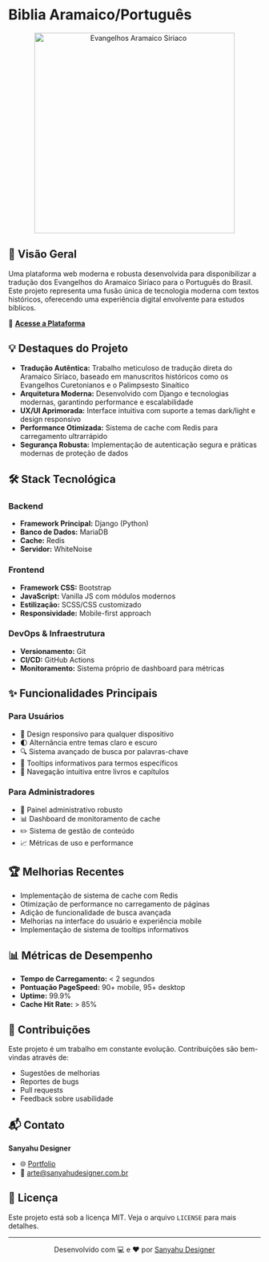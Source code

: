 # Biblia Aramaico/Português

<p align="center">
  <a href="https://evangelhos.netsarym.com.br">
    <img src="https://placehold.co/400x200/3498db/ffffff?text=Evangelhos+Aramaico+Siriaco" alt="Evangelhos Aramaico Siriaco" width="400"/>
  </a>
</p>

## 🌟 Visão Geral

Uma plataforma web moderna e robusta desenvolvida para disponibilizar a tradução dos Evangelhos do Aramaico Siríaco para o Português do Brasil. Este projeto representa uma fusão única de tecnologia moderna com textos históricos, oferecendo uma experiência digital envolvente para estudos bíblicos.

🔗 **[Acesse a Plataforma](https://evangelhos.netsarym.com.br)**

## 💡 Destaques do Projeto

- **Tradução Autêntica:** Trabalho meticuloso de tradução direta do Aramaico Siríaco, baseado em manuscritos históricos como os Evangelhos Curetonianos e o Palimpsesto Sinaítico
- **Arquitetura Moderna:** Desenvolvido com Django e tecnologias modernas, garantindo performance e escalabilidade
- **UX/UI Aprimorada:** Interface intuitiva com suporte a temas dark/light e design responsivo
- **Performance Otimizada:** Sistema de cache com Redis para carregamento ultrarrápido
- **Segurança Robusta:** Implementação de autenticação segura e práticas modernas de proteção de dados

## 🛠️ Stack Tecnológica

### Backend
- **Framework Principal:** Django (Python)
- **Banco de Dados:** MariaDB
- **Cache:** Redis
- **Servidor:** WhiteNoise

### Frontend
- **Framework CSS:** Bootstrap
- **JavaScript:** Vanilla JS com módulos modernos
- **Estilização:** SCSS/CSS customizado
- **Responsividade:** Mobile-first approach

### DevOps & Infraestrutura
- **Versionamento:** Git
- **CI/CD:** GitHub Actions
- **Monitoramento:** Sistema próprio de dashboard para métricas

## ✨ Funcionalidades Principais

### Para Usuários
- 📱 Design responsivo para qualquer dispositivo
- 🌓 Alternância entre temas claro e escuro
- 🔍 Sistema avançado de busca por palavras-chave
- 💭 Tooltips informativos para termos específicos
- 📖 Navegação intuitiva entre livros e capítulos

### Para Administradores
- 🔐 Painel administrativo robusto
- 📊 Dashboard de monitoramento de cache
- ✏️ Sistema de gestão de conteúdo
- 📈 Métricas de uso e performance

## 🏆 Melhorias Recentes

- Implementação de sistema de cache com Redis
- Otimização de performance no carregamento de páginas
- Adição de funcionalidade de busca avançada
- Melhorias na interface do usuário e experiência mobile
- Implementação de sistema de tooltips informativos

## 📊 Métricas de Desempenho

- **Tempo de Carregamento:** < 2 segundos
- **Pontuação PageSpeed:** 90+ mobile, 95+ desktop
- **Uptime:** 99.9%
- **Cache Hit Rate:** > 85%

## 🤝 Contribuições

Este projeto é um trabalho em constante evolução. Contribuições são bem-vindas através de:
- Sugestões de melhorias
- Reportes de bugs
- Pull requests
- Feedback sobre usabilidade

## 📬 Contato

**Sanyahu Designer**
- 🌐 [Portfolio](https://sanyahudesigner.com.br)
- 📧 [arte@sanyahudesigner.com.br](mailto:arte@sanyahudesigner.com.br)

## 📜 Licença

Este projeto está sob a licença MIT. Veja o arquivo `LICENSE` para mais detalhes.

---

<p align="center">
    Desenvolvido com 💻 e ❤️ por <a href="https://sanyahudesigner.com.br">Sanyahu Designer</a>
</p>